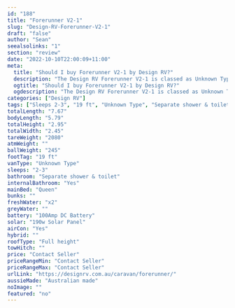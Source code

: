 ```yaml
---
id: "188"
title: "Forerunner V2-1"
slug: "Design-RV-Forerunner-V2-1"
draft: "false"
author: "Sean"
seealsolinks: "1"
section: "review"
date: "2022-10-10T22:00:09+11:00"
meta:
  title: "Should I buy Forerunner V2-1 by Design RV?"
  description: "The Design RV Forerunner V2-1 is classed as Unknown Type, and sleeps 2-3 people. It is Australian made and comes in at 19 ft. It generally has Separate shower & toilet."
  ogtitle: "Should I buy Forerunner V2-1 by Design RV?"
  ogdescription: "The Design RV Forerunner V2-1 is classed as Unknown Type, and sleeps 2-3 people. It is Australian made and comes in at 19 ft. It generally has Separate shower & toilet."
categories: ["Design RV"]
tags: ["Sleeps 2-3", "19 ft", "Unknown Type", "Separate shower & toilet", "Full height", "Price Unknown"]
totalLength: "7.67"
bodyLength: "5.79"
totalHeight: "2.95"
totalWidth: "2.45"
tareWeight: "2080"
atmWeight: ""
ballWeight: "245"
footTag: "19 ft"
vanType: "Unknown Type"
sleeps: "2-3"
bathroom: "Separate shower & toilet"
internalBathroom: "Yes"
mainBed: "Queen"
bunks: ""
freshWater: "x2"
greyWater: ""
battery: "100Amp DC Battery"
solar: "190w Solar Panel"
airCon: "Yes"
hybrid: ""
roofType: "Full height"
towHitch: ""
price: "Contact Seller"
priceRangeMin: "Contact Seller"
priceRangeMax: "Contact Seller"
urlLink: "https://designrv.com.au/caravan/forerunner/"
aussieMade: "Australian made"
noImage: ""
featured: "no"
---
```

